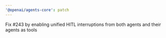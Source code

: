 ```yaml
---
'@openai/agents-core': patch
---
```


Fix #243 by enabling unified HITL interruptions from both agents and their agents as tools
